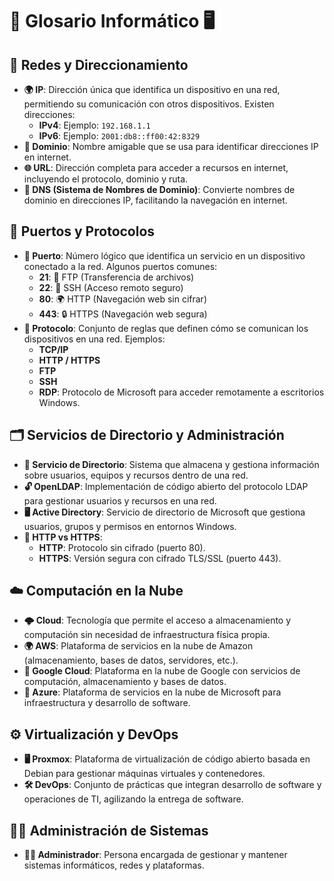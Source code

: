 # 📜 Glosario Informático 🖥️

## 📌 Redes y Direccionamiento

- **🌍 IP**: Dirección única que identifica un dispositivo en una red, permitiendo su comunicación con otros dispositivos. Existen direcciones:
  - **IPv4**: Ejemplo: `192.168.1.1`
  - **IPv6**: Ejemplo: `2001:db8::ff00:42:8329`
- **🔗 Dominio**: Nombre amigable que se usa para identificar direcciones IP en internet.
- **🌐 URL**: Dirección completa para acceder a recursos en internet, incluyendo el protocolo, dominio y ruta.
- **🎯 DNS (Sistema de Nombres de Dominio)**: Convierte nombres de dominio en direcciones IP, facilitando la navegación en internet.

## 🔌 Puertos y Protocolos

- **🔢 Puerto**: Número lógico que identifica un servicio en un dispositivo conectado a la red. Algunos puertos comunes:
  - **21**: 📂 FTP (Transferencia de archivos)
  - **22**: 🔐 SSH (Acceso remoto seguro)
  - **80**: 🌍 HTTP (Navegación web sin cifrar)
  - **443**: 🔒 HTTPS (Navegación web segura)
- **🔀 Protocolo**: Conjunto de reglas que definen cómo se comunican los dispositivos en una red. Ejemplos:
  - **TCP/IP**
  - **HTTP / HTTPS**
  - **FTP**
  - **SSH**
  - **RDP**: Protocolo de Microsoft para acceder remotamente a escritorios Windows.

## 🗂️ Servicios de Directorio y Administración

- **📁 Servicio de Directorio**: Sistema que almacena y gestiona información sobre usuarios, equipos y recursos dentro de una red.
- **🔓 OpenLDAP**: Implementación de código abierto del protocolo LDAP para gestionar usuarios y recursos en una red.
- **🖥️ Active Directory**: Servicio de directorio de Microsoft que gestiona usuarios, grupos y permisos en entornos Windows.
- **🔄 HTTP vs HTTPS**:
  - **HTTP**: Protocolo sin cifrado (puerto 80).
  - **HTTPS**: Versión segura con cifrado TLS/SSL (puerto 443).

## ☁️ Computación en la Nube

- **🌩️ Cloud**: Tecnología que permite el acceso a almacenamiento y computación sin necesidad de infraestructura física propia.
- **🌍 AWS**: Plataforma de servicios en la nube de Amazon (almacenamiento, bases de datos, servidores, etc.).
- **🔧 Google Cloud**: Plataforma en la nube de Google con servicios de computación, almacenamiento y bases de datos.
- **🔷 Azure**: Plataforma de servicios en la nube de Microsoft para infraestructura y desarrollo de software.

## ⚙️ Virtualización y DevOps

- **🖥️ Proxmox**: Plataforma de virtualización de código abierto basada en Debian para gestionar máquinas virtuales y contenedores.
- **🛠️ DevOps**: Conjunto de prácticas que integran desarrollo de software y operaciones de TI, agilizando la entrega de software.

## 👨‍💻 Administración de Sistemas

- **🧑‍💼 Administrador**: Persona encargada de gestionar y mantener sistemas informáticos, redes y plataformas.


